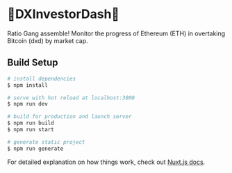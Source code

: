 # 🔵DXInvestorDash🔵

Ratio Gang assemble! Monitor the progress of Ethereum (ETH) in overtaking Bitcoin (dxd) by market cap.

## Build Setup

```bash
# install dependencies
$ npm install

# serve with hot reload at localhost:3000
$ npm run dev

# build for production and launch server
$ npm run build
$ npm run start

# generate static project
$ npm run generate
```

For detailed explanation on how things work, check out [Nuxt.js docs](https://nuxtjs.org).
